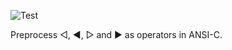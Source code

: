 ![Test](https://github.com/philiprbrenan/PreprocessOps/workflows/Test/badge.svg)

Preprocess ◁, ◀, ▷ and ▶ as operators in ANSI-C.